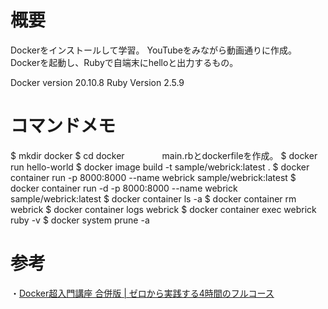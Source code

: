 # 概要
Dockerをインストールして学習。
YouTubeをみながら動画通りに作成。
Dockerを起動し、Rubyで自端末にhelloと出力するもの。

Docker version 20.10.8
Ruby Version 2.5.9

# コマンドメモ
$ mkdir docker
$ cd docker
　　　　main.rbとdockerfileを作成。
$ docker run hello-world
$ docker image build -t sample/webrick:latest .
$ docker container run -p 8000:8000 --name webrick sample/webrick:latest
$ docker container run -d -p 8000:8000 --name webrick sample/webrick:latest
$ docker container ls -a
$ docker container rm webrick
$ docker container logs webrick
$ docker container exec webrick ruby -v
$ docker system prune -a

# 参考
・[Docker超入門講座 合併版 | ゼロから実践する4時間のフルコース](https://www.youtube.com/watch?v=lZD1MIHwMBY&t=22s)
